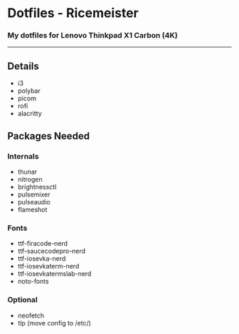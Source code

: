 # Dotfiles - Ricemeister
### My dotfiles for Lenovo Thinkpad X1 Carbon (4K)
---
## Details
- i3
- polybar
- picom
- rofi
- alacritty
## Packages Needed
### Internals
- thunar
- nitrogen
- brightnessctl
- pulsemixer
- pulseaudio
- flameshot
### Fonts
- ttf-firacode-nerd
- ttf-saucecodepro-nerd
- ttf-iosevka-nerd
- ttf-iosevkaterm-nerd
- ttf-iosevkatermslab-nerd
- noto-fonts
### Optional
- neofetch
- tlp (move config to /etc/)

